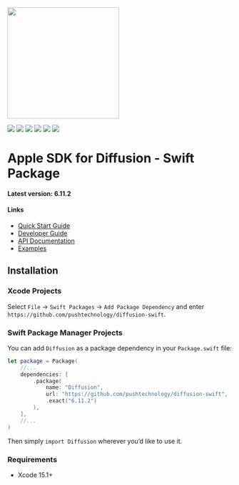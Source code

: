 
<img src="https://docs.pushtechnology.com/docs/6.11.2/manual/html/lib/img/logos/push-new.png" style="width:250px;"/>

<p/>

<p>
    <img src="https://img.shields.io/badge/Swift-5+-F06C33.svg" />
    <img src="https://img.shields.io/badge/iOS-15.0+-865EFC.svg" />
    <img src="https://img.shields.io/badge/iPadOS-15.0+-F65EFC.svg" />
    <img src="https://img.shields.io/badge/macOS-10.15+-179AC8.svg" />
    <img src="https://img.shields.io/badge/tvOS-15.0+-41465B.svg" />
    <a href="https://github.com/apple/swift-package-manager">
      <img src="https://img.shields.io/badge/spm-compatible-brightgreen.svg?style=flat" />
    </a>
</p>


<p align="center">


# Apple SDK for Diffusion - Swift Package

#### Latest version: 6.11.2

#### Links
- <a href="https://docs.pushtechnology.com/quickstart">Quick Start Guide</a>
- <a href="https://docs.pushtechnology.com/docs/6.11.2/manual/html/developerguide/developerguide_overview.html">Developer Guide</a>
- <a href="https://docs.pushtechnology.com/docs/6.11.2/apple">API Documentation</a>
- <a href="https://github.com/pushtechnology/diffusion-examples/tree/6.11/apple">Examples</a>


## Installation

### Xcode Projects

Select `File` -> `Swift Packages` -> `Add Package Dependency` and enter `https://github.com/pushtechnology/diffusion-swift`.


### Swift Package Manager Projects

You can add `Diffusion` as a package dependency in your `Package.swift` file:

```swift
let package = Package(
    //...
    dependencies: [
        .package(
            name: "Diffusion",
            url: "https://github.com/pushtechnology/diffusion-swift",
            .exact("6.11.2")
        ),
    ],
    //...
)
```

Then simply `import Diffusion` wherever you’d like to use it.


### Requirements

- Xcode 15.1+
